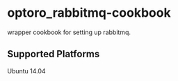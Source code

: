 # optoro_rabbitmq-cookbook

wrapper cookbook for setting up rabbitmq.

## Supported Platforms

Ubuntu 14.04

